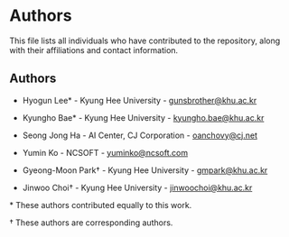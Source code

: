 # Authors

This file lists all individuals who have contributed to the repository, along with their affiliations and contact information.

## Authors

- Hyogun Lee* - Kyung Hee University - gunsbrother@khu.ac.kr

- Kyungho Bae* - Kyung Hee University - kyungho.bae@khu.ac.kr

- Seong Jong Ha - AI Center, CJ Corporation - oanchovy@cj.net

- Yumin Ko - NCSOFT - yuminko@ncsoft.com

- Gyeong-Moon Park† - Kyung Hee University - gmpark@khu.ac.kr

- Jinwoo Choi† - Kyung Hee University - jinwoochoi@khu.ac.kr

\* These authors contributed equally to this work.

† These authors are corresponding authors.
